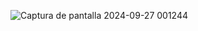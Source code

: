 ![Captura de pantalla 2024-09-27 001244](https://github.com/user-attachments/assets/6e5099af-1b06-42f8-bbdb-ffaf9a6bbc9f)
